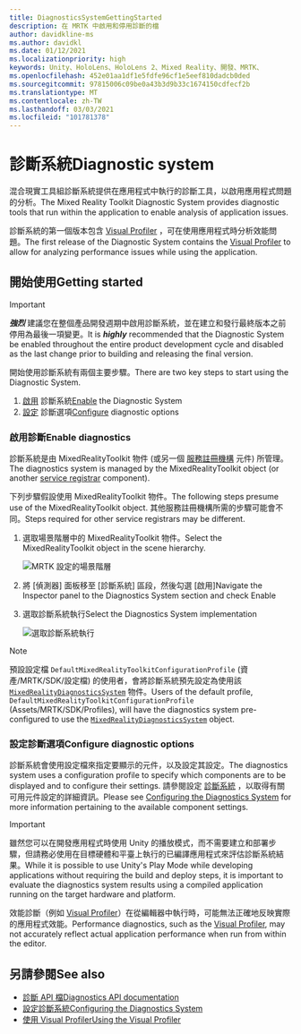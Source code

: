 ```yaml
---
title: DiagnosticsSystemGettingStarted
description: 在 MRTK 中啟用和停用診斷的檔
author: davidkline-ms
ms.author: davidkl
ms.date: 01/12/2021
ms.localizationpriority: high
keywords: Unity、HoloLens、HoloLens 2、Mixed Reality、開發、MRTK、
ms.openlocfilehash: 452e01aa1df1e5fdfe96cf1e5eef810dadcb0ded
ms.sourcegitcommit: 97815006c09be0a43b3d9b33c1674150cdfecf2b
ms.translationtype: MT
ms.contentlocale: zh-TW
ms.lasthandoff: 03/03/2021
ms.locfileid: "101781378"
---
```

# <a name="diagnostic-system"></a><span data-ttu-id="0025a-104">診斷系統</span><span class="sxs-lookup"><span data-stu-id="0025a-104">Diagnostic system</span></span>

<span data-ttu-id="0025a-105">混合現實工具組診斷系統提供在應用程式中執行的診斷工具，以啟用應用程式問題的分析。</span><span class="sxs-lookup"><span data-stu-id="0025a-105">The Mixed Reality Toolkit Diagnostic System provides diagnostic tools that run within the application to enable analysis of application issues.</span></span>

<span data-ttu-id="0025a-106">診斷系統的第一個版本包含 [Visual Profiler](using-visual-profiler.md) ，可在使用應用程式時分析效能問題。</span><span class="sxs-lookup"><span data-stu-id="0025a-106">The first release of the Diagnostic System contains the [Visual Profiler](using-visual-profiler.md) to allow for analyzing performance issues while using the application.</span></span>

## <a name="getting-started"></a><span data-ttu-id="0025a-107">開始使用</span><span class="sxs-lookup"><span data-stu-id="0025a-107">Getting started</span></span>

> [!IMPORTANT]
> <span data-ttu-id="0025a-108">**_強烈_** 建議您在整個產品開發週期中啟用診斷系統，並在建立和發行最終版本之前停用為最後一項變更。</span><span class="sxs-lookup"><span data-stu-id="0025a-108">It is **_highly_** recommended that the Diagnostic System be enabled throughout the entire product development cycle and disabled as the last change prior to building and releasing the final version.</span></span>

<span data-ttu-id="0025a-109">開始使用診斷系統有兩個主要步驟。</span><span class="sxs-lookup"><span data-stu-id="0025a-109">There are two key steps to start using the Diagnostic System.</span></span>

1. <span data-ttu-id="0025a-110">[啟用](#enable-diagnostics) 診斷系統</span><span class="sxs-lookup"><span data-stu-id="0025a-110">[Enable](#enable-diagnostics) the Diagnostic System</span></span>
2. <span data-ttu-id="0025a-111">[設定](#configure-diagnostic-options) 診斷選項</span><span class="sxs-lookup"><span data-stu-id="0025a-111">[Configure](#configure-diagnostic-options) diagnostic options</span></span>

### <a name="enable-diagnostics"></a><span data-ttu-id="0025a-112">啟用診斷</span><span class="sxs-lookup"><span data-stu-id="0025a-112">Enable diagnostics</span></span>

<span data-ttu-id="0025a-113">診斷系統是由 MixedRealityToolkit 物件 (或另一個 [服務註冊機構](xref:Microsoft.MixedReality.Toolkit.IMixedRealityServiceRegistrar) 元件) 所管理。</span><span class="sxs-lookup"><span data-stu-id="0025a-113">The diagnostics system is managed by the MixedRealityToolkit object (or another [service registrar](xref:Microsoft.MixedReality.Toolkit.IMixedRealityServiceRegistrar) component).</span></span>

<span data-ttu-id="0025a-114">下列步驟假設使用 MixedRealityToolkit 物件。</span><span class="sxs-lookup"><span data-stu-id="0025a-114">The following steps presume use of the MixedRealityToolkit object.</span></span> <span data-ttu-id="0025a-115">其他服務註冊機構所需的步驟可能會不同。</span><span class="sxs-lookup"><span data-stu-id="0025a-115">Steps required for other service registrars may be different.</span></span>

1. <span data-ttu-id="0025a-116">選取場景階層中的 MixedRealityToolkit 物件。</span><span class="sxs-lookup"><span data-stu-id="0025a-116">Select the MixedRealityToolkit object in the scene hierarchy.</span></span>

    ![MRTK 設定的場景階層](../images/MRTK_ConfiguredHierarchy.png)

1. <span data-ttu-id="0025a-118">將 [偵測器] 面板移至 [診斷系統] 區段，然後勾選 [啟用]</span><span class="sxs-lookup"><span data-stu-id="0025a-118">Navigate the Inspector panel to the Diagnostics System section and check Enable</span></span>
1. <span data-ttu-id="0025a-119">選取診斷系統執行</span><span class="sxs-lookup"><span data-stu-id="0025a-119">Select the Diagnostics System implementation</span></span>

    ![選取診斷系統執行](../images/diagnostics/DiagnosticsSelectSystemType.png)

> [!NOTE]
> <span data-ttu-id="0025a-121">預設設定檔 `DefaultMixedRealityToolkitConfigurationProfile` (資產/MRTK/SDK/設定檔) 的使用者，會將診斷系統預先設定為使用該 [`MixedRealityDiagnosticsSystem`](xref:Microsoft.MixedReality.Toolkit.Diagnostics.MixedRealityDiagnosticsSystem) 物件。</span><span class="sxs-lookup"><span data-stu-id="0025a-121">Users of the default profile, `DefaultMixedRealityToolkitConfigurationProfile` (Assets/MRTK/SDK/Profiles), will have the diagnostics system pre-configured to use the [`MixedRealityDiagnosticsSystem`](xref:Microsoft.MixedReality.Toolkit.Diagnostics.MixedRealityDiagnosticsSystem) object.</span></span>

### <a name="configure-diagnostic-options"></a><span data-ttu-id="0025a-122">設定診斷選項</span><span class="sxs-lookup"><span data-stu-id="0025a-122">Configure diagnostic options</span></span>

<span data-ttu-id="0025a-123">診斷系統會使用設定檔來指定要顯示的元件，以及設定其設定。</span><span class="sxs-lookup"><span data-stu-id="0025a-123">The diagnostics system uses a configuration profile to specify which components are to be displayed and to configure their settings.</span></span> <span data-ttu-id="0025a-124">請參閱設定 [診斷系統](configuring-diagnostics.md) ，以取得有關可用元件設定的詳細資訊。</span><span class="sxs-lookup"><span data-stu-id="0025a-124">Please see [Configuring the Diagnostics System](configuring-diagnostics.md) for more information pertaining to the available component settings.</span></span>

> [!IMPORTANT]
> <span data-ttu-id="0025a-125">雖然您可以在開發應用程式時使用 Unity 的播放模式，而不需要建立和部署步驟，但請務必使用在目標硬體和平臺上執行的已編譯應用程式來評估診斷系統結果。</span><span class="sxs-lookup"><span data-stu-id="0025a-125">While it is possible to use Unity's Play Mode while developing applications without requiring the build and deploy steps, it is important to evaluate the diagnostics system results using a compiled application running on the target hardware and platform.</span></span>
>
> <span data-ttu-id="0025a-126">效能診斷（例如 [Visual Profiler](using-visual-profiler.md)）在從編輯器中執行時，可能無法正確地反映實際的應用程式效能。</span><span class="sxs-lookup"><span data-stu-id="0025a-126">Performance diagnostics, such as the [Visual Profiler](using-visual-profiler.md), may not accurately reflect actual application performance when run from within the editor.</span></span>

## <a name="see-also"></a><span data-ttu-id="0025a-127">另請參閱</span><span class="sxs-lookup"><span data-stu-id="0025a-127">See also</span></span>

- [<span data-ttu-id="0025a-128">診斷 API 檔</span><span class="sxs-lookup"><span data-stu-id="0025a-128">Diagnostics API documentation</span></span>](xref:Microsoft.MixedReality.Toolkit.Diagnostics)
- [<span data-ttu-id="0025a-129">設定診斷系統</span><span class="sxs-lookup"><span data-stu-id="0025a-129">Configuring the Diagnostics System</span></span>](configuring-diagnostics.md)
- [<span data-ttu-id="0025a-130">使用 Visual Profiler</span><span class="sxs-lookup"><span data-stu-id="0025a-130">Using the Visual Profiler</span></span>](using-visual-profiler.md)
